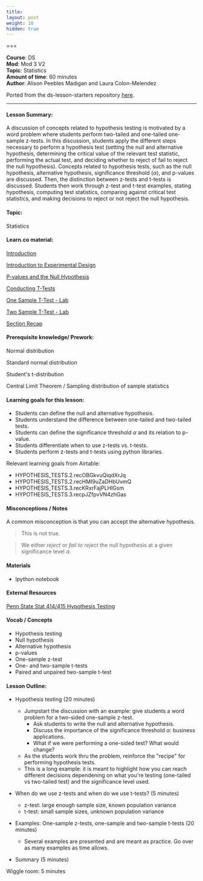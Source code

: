 ```yaml
---
title: 
layout: post
weight: 10
hidden: true
---
```


===


**Course**: DS   <br/>
**Mod**: Mod 3 V2               <br/>
**Topic**:  Statistics <br/>
**Amount of time**: 60 minutes  <br/>
**Author**: Alison Peebles Madigan and Laura Colon-Melendez

Ported from the ds-lesson-starters repository [here](https://github.com/learn-co-curriculum/ds-lessons-starter/tree/master/hypothesis_testing). 


***

#### Lesson Summary:

A discussion of concepts related to hypothesis testing is motivated by a word problem where students perform two-tailed and one-tailed one-sample z-tests. In this discussion, students apply the different steps necessary to perform a hypothesis test (setting the null and alternative hypothesis, determining the critical value of the relevant test statistic, performing the actual test, and deciding whether to reject of fail to reject the null hypothesis). Concepts related to hypothesis tests, such as the null hypothesis, alternative hypothesis, significance threshold ($\alpha$), and p-values are discussed. Then, the distinction between z-tests and t-tests is discussed. Students then work through z-test and t-test examples, stating hypothesis, computing test statistics, comparing against critical test statistics, and making decisions to reject or not reject the null hypothesis.


#### Topic:

Statistics

#### Learn.co material:

[Introduction](https://github.com/learn-co-curriculum/dsc-hypothesis-testing-intro)

[Introduction to Experimental Design](https://github.com/learn-co-curriculum/dsc-experimental-design)

[P-values and the Null Hypothesis](https://github.com/learn-co-curriculum/dsc-p-values-and-null-hypothesis)

[Conducting T-Tests](https://github.com/learn-co-curriculum/dsc-t-tests)

[One Sample T-Test - Lab](https://github.com/learn-co-curriculum/dsc-one-sample-t-tests-lab)

[Two Sample T-Test - Lab](https://github.com/learn-co-curriculum/dsc-two-sample-t-tests-lab)

[Section Recap](https://github.com/learn-co-curriculum/dsc-hypothesis-testing-section-recap)


#### Prerequisite knowledge/ Prework:

Normal distribution

Standard normal distribution

Student's t-distribution

Central Limit Theorem / Sampling distribution of sample statistics


#### Learning goals for this lesson:

* Students can define the null and alternative hypothesis. 
* Students understand the difference between one-tailed and two-tailed tests.  
* Students can define the significance threshold $\alpha$ and its relation to p-value. 
* Students differentiate when to use z-tests vs. t-tests.
* Students perform z-tests and t-tests using python libraries. 

Relevant learning goals from Airtable: 

* HYPOTHESIS_TESTS.2.recOBGkvuQiqdXrJq
* HYPOTHESIS_TESTS.2.recHMI9uZaDHbUvmQ
* HYPOTHESIS_TESTS.3.recKRxrFajPLHlGsm
* HYPOTHESIS_TESTS.3.recpJZfpvVN4zhGas



#### Misconceptions / Notes

A common misconception is that you can accept the alternative hypothesis. 

> This is not true. 

> We either _reject_ or _fail to reject_ the null hypothesis at a given significance level $\alpha$. 


#### Materials
- Ipython notebook

#### External Resources 

[Penn State Stat 414/415 Hypothesis Testing](https://newonlinecourses.science.psu.edu/stat414/node/290/) 

#### Vocab / Concepts 

* Hypothesis testing
* Null hypothesis
* Alternative hypothesis
* p-values 
* One-sample z-test
* One- and two-sample t-tests
* Paired and unpaired two-sample t-test

#### Lesson Outline:

* Hypothesis testing (20 minutes)
    * Jumpstart the discussion with an example: give students a word problem for a two-sided one-sample z-test. 
        * Ask students to write the null and alternative hypothesis. 
        * Discuss the importance of the significance threshold $\alpha$: business applications.
        * What if we were performing a one-sided test? What would change? 
    * As the students work thru the problem, reinforce the "recipe" for performing hypothesis tests.
    * This is a long example: it is meant to highlight how you can reach different decisions dependening on what you're testing (one-tailed vs two-tailed test) and the significance level used. 
    
* When do we use z-tests and when do we use t-tests? (5 minutes)
    * z-test: large enough sample size, known population variance
    * t-test: small sample sizes, unknown population variance

* Examples: One-sample z-tests, one-sample and two-sample t-tests (20 minutes)
    * Several examples are presented and are meant as practice. Go over as many examples as time allows. 

* Summary (5 minutes)

Wiggle room: 5 minutes
